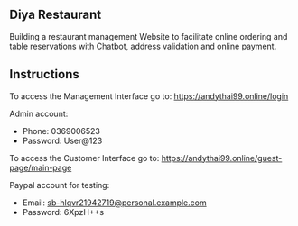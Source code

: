 ## Diya Restaurant

Building a restaurant management Website to facilitate online ordering and table reservations with Chatbot, address validation and online payment.

## Instructions

To access the Management Interface go to:
https://andythai99.online/login

Admin account:
-   Phone: 0369006523
-   Password: User@123

To access the Customer Interface go to:
https://andythai99.online/guest-page/main-page

Paypal account for testing:
- Email: sb-hlqvr21942719@personal.example.com
- Password: 6XpzH++s
